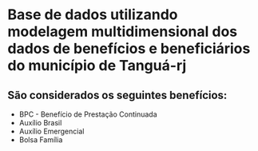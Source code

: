 # Base de dados utilizando modelagem multidimensional dos dados de benefícios e beneficiários do município de Tanguá-rj

## São considerados os seguintes benefícios:
* BPC - Benefício de Prestação Continuada
* Auxílio Brasil
* Auxílio Emergencial
* Bolsa Família
